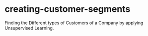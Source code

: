 # creating-customer-segments
Finding the Different types of Customers of a Company by applying Unsupervised Learning.
